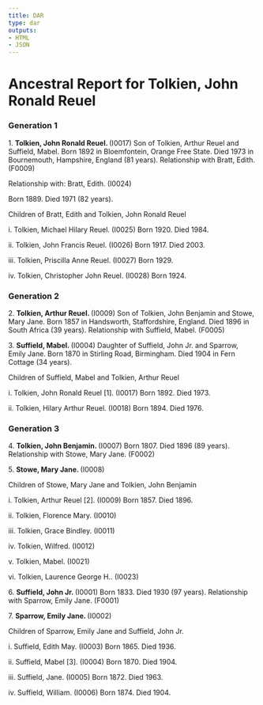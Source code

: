```yaml
---
title: DAR
type: dar
outputs:
- HTML
- JSON
---
```

<!DOCTYPE html>
<html xml:lang="en-US" lang="en-US" xmlns="http://www.w3.org/1999/xhtml">
<head lang="en-US">
  <meta charset="utf-8" />
  <meta name="generator" content="Gramps 5.1.5 http://gramps-project.org/" />
  <link href="Family Tree 1_det_ancestor_report/favicon.ico" rel="shortcut icon" type="image/x-icon" />
  <link href="Family Tree 1_det_ancestor_report/grampstextdoc.css" media="screen" rel="stylesheet" type="text/css" />
  <link href="Family Tree 1_det_ancestor_report/grampshtml.css" media="screen" rel="stylesheet" type="text/css" />
  <title>Ancestral Report for Tolkien, John Ronald Reuel</title>
</head>
<body>
<div id="grampstextdoc">
  <div id="header">
    <h1 class="DAR-Title" id="SiteTitle">Ancestral Report for Tolkien, John Ronald Reuel</h1>
  </div>
  <h3 class="DAR-Generation">Generation 1</h3>
  <p class="DAR-First-Entry">1. <strong>Tolkien, John Ronald Reuel. </strong>(I0017) Son of Tolkien, Arthur Reuel and Suffield, Mabel. Born 1892 in Bloemfontein, Orange Free State.  Died 1973 in Bournemouth, Hampshire, England (81 years).  Relationship with Bratt, Edith.  (F0009)</p>
  <p class="DAR-MoreHeader">Relationship with: Bratt, Edith. (I0024)</p>
  <p class="DAR-Entry">Born 1889.  Died 1971 (82 years).  </p>
  <p class="DAR-ChildTitle">Children of Bratt, Edith and Tolkien, John Ronald Reuel</p>
  <p class="DAR-ChildList">i. Tolkien, Michael Hilary Reuel. (I0025) Born 1920.  Died 1984.  </p>
  <p class="DAR-ChildList">ii. Tolkien, John Francis Reuel. (I0026) Born 1917.  Died 2003.  </p>
  <p class="DAR-ChildList">iii. Tolkien, Priscilla Anne Reuel. (I0027) Born 1929.  </p>
  <p class="DAR-ChildList">iv. Tolkien, Christopher John Reuel. (I0028) Born 1924.  </p>
  <h3 class="DAR-Generation">Generation 2</h3>
  <p class="DAR-First-Entry">2. <strong>Tolkien, Arthur Reuel. </strong>(I0009) Son of Tolkien, John Benjamin and Stowe, Mary Jane. Born 1857 in Handsworth, Staffordshire, England.  Died 1896 in South Africa (39 years).  Relationship with Suffield, Mabel.  (F0005)</p>
  <p class="DAR-First-Entry">3. <strong>Suffield, Mabel. </strong>(I0004) Daughter of Suffield, John Jr. and Sparrow, Emily Jane. Born 1870 in Stirling Road, Birmingham.  Died 1904 in Fern Cottage (34 years).  </p>
  <p class="DAR-ChildTitle">Children of Suffield, Mabel and Tolkien, Arthur Reuel</p>
  <p class="DAR-ChildList">i. Tolkien, John Ronald Reuel [1]. (I0017) Born 1892.  Died 1973.  </p>
  <p class="DAR-ChildList">ii. Tolkien, Hilary Arthur Reuel. (I0018) Born 1894.  Died 1976.  </p>
  <h3 class="DAR-Generation">Generation 3</h3>
  <p class="DAR-First-Entry">4. <strong>Tolkien, John Benjamin. </strong>(I0007) Born 1807.  Died 1896 (89 years).  Relationship with Stowe, Mary Jane.  (F0002)</p>
  <p class="DAR-First-Entry">5. <strong>Stowe, Mary Jane. </strong>(I0008) </p>
  <p class="DAR-ChildTitle">Children of Stowe, Mary Jane and Tolkien, John Benjamin</p>
  <p class="DAR-ChildList">i. Tolkien, Arthur Reuel [2]. (I0009) Born 1857.  Died 1896.  </p>
  <p class="DAR-ChildList">ii. Tolkien, Florence Mary. (I0010) </p>
  <p class="DAR-ChildList">iii. Tolkien, Grace Bindley. (I0011) </p>
  <p class="DAR-ChildList">iv. Tolkien, Wilfred. (I0012) </p>
  <p class="DAR-ChildList">v. Tolkien, Mabel. (I0021) </p>
  <p class="DAR-ChildList">vi. Tolkien, Laurence George H.. (I0023) </p>
  <p class="DAR-First-Entry">6. <strong>Suffield, John Jr. </strong>(I0001) Born 1833.  Died 1930 (97 years).  Relationship with Sparrow, Emily Jane.  (F0001)</p>
  <p class="DAR-First-Entry">7. <strong>Sparrow, Emily Jane. </strong>(I0002) </p>
  <p class="DAR-ChildTitle">Children of Sparrow, Emily Jane and Suffield, John Jr.</p>
  <p class="DAR-ChildList">i. Suffield, Edith May. (I0003) Born 1865.  Died 1936.  </p>
  <p class="DAR-ChildList">ii. Suffield, Mabel [3]. (I0004) Born 1870.  Died 1904.  </p>
  <p class="DAR-ChildList">iii. Suffield, Jane. (I0005) Born 1872.  Died 1963.  </p>
  <p class="DAR-ChildList">iv. Suffield, William. (I0006) Born 1874.  Died 1904.  </p>
</div>
</body>
</html>
